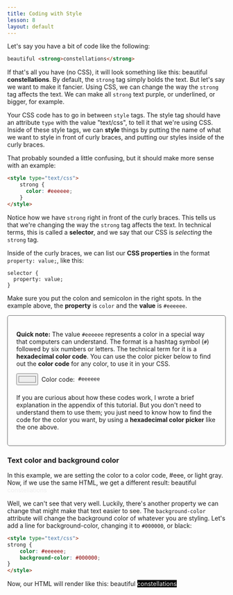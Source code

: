```yaml
---
title: Coding with Style
lesson: 8
layout: default
---
```


Let's say you have a bit of code like the following:

```html
beautiful <strong>constellations</strong>
```

If that's all you have (no CSS), it will look something like this: beautiful **constellations**. By default, the `strong` tag simply bolds the text. But let's say we want to make it fancier. Using CSS, we can change the way the `strong` tag affects the text. We can make all `strong` text purple, or underlined, or bigger, for example.

Your CSS code has to go in between `style` tags. The style tag should have an attribute `type` with the value "text/css", to tell it that we're using CSS. Inside of these style tags, we can **style** things by putting the name of what we want to style in front of curly braces, and putting our styles inside of the curly braces. 

That probably sounded a little confusing, but it should make more sense with an example:

```html
<style type="text/css">
    strong {
      color: #eeeeee;
    }
</style>
```

Notice how we have `strong` right in front of the curly braces. This tells us that we're changing the way the `strong` tag affects the text. In technical terms, this is called a **selector**, and we say that our CSS is *selecting* the `strong` tag.  

Inside of the curly braces, we can list our **CSS properties** in the format `property: value;`, like this: 

```
selector {
  property: value;
}
```

Make sure you put the colon and semicolon in the right spots. In the example above, the **property** is `color` and the **value** is `#eeeeee`. 

<div style="border:1px solid #666;border-radius:5px;padding:20px;">
    <p><b>Quick note:</b> The value <code>#eeeeee</code> represents a color in a special way that computers can understand. The format is a hashtag symbol (<code>#</code>) followed by six numbers or letters. The technical term for it is a <b>hexadecimal color code</b>. You can use the color picker below to find out the <b>color code</b> for any color, to use it in your CSS.</p>
    <div style="display:flex;align-items:center;">
    <input type="color" id="color-picker" value='#eeeeee'>
    &nbsp;&nbsp;Color code: &nbsp;<code id="color-code">#eeeeee</code>
    <script type="text/javascript">
    const colorPicker = document.querySelector('#color-picker');
    colorPicker.addEventListener("change", (event) => {
      const colorCode = document.querySelector('#color-code');
      colorCode.innerHTML = event.target.value;
    }, false); 
    </script>
    </div>
    <p style='margin-top:20px;'>If you are curious about how these codes work, I wrote a brief explanation in the appendix of this tutorial. But you don't need to understand them to use them; you just need to know how to find the code for the color you want, by using a <b>hexadecimal color picker</b> like the one above.</p>
</div>

### Text color and background color

In this example, we are setting the color to a color code, #eee, or light gray. Now, if we use the same HTML, we get a different result: beautiful <span style="color: #eee;">constellations</span>

Well, we can't see that very well. Luckily, there's another property we can change that might make that text easier to see. The `background-color` attribute will change the background color of whatever you are styling. Let's add a line for background-color, changing it to `#000000`, or black:

```html
<style type="text/css">
strong {
	color: #eeeeee;
	background-color: #000000;
}
</style>
```

Now, our HTML will render like this: beautiful <span style="color: #eee; background-color: #000">constellations</span>
